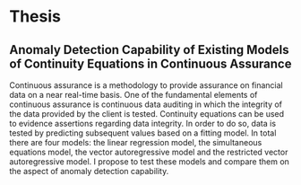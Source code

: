 Thesis
======
Anomaly Detection Capability of Existing Models of Continuity Equations in Continuous Assurance
--------------
Continuous assurance is a methodology to provide assurance on financial data on a near real-time basis. One of the fundamental elements of continuous assurance is continuous data auditing  in which the integrity of the data provided by the client is tested. Continuity equations can be used to evidence assertions regarding data integrity. In order to do so, data is tested by predicting subsequent values based on a fitting model. In total there are four models: the linear regression model, the simultaneous equations model, the vector autoregressive model and the restricted vector autoregressive model. I propose to test these models and compare them on the aspect of anomaly detection capability.